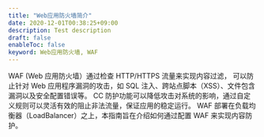 ```yaml
---
title: "Web应用防火墙简介"
date: 2020-12-01T00:38:25+09:00
description: Test description
draft: false
enableToc: false
keyword: Web应用防火墙, WAF
---
```



WAF (Web 应用防火墙）通过检查 HTTP/HTTPS 流量来实现内容过滤， 可以防止针对 Web 应用程序漏洞的攻击，如 SQL 注入、跨站点脚本（XSS）、文件包含漏洞以及安全配置错误等。 CC 防护功能可以降低攻击对系统的影响，通过自定义规则可以灵活有效的阻止非法流量，保证应用的稳定运行。 WAF 部署在负载均衡器（LoadBalancer）之上，本指南旨在介绍如何通过配置 WAF 来实现内容防护。
